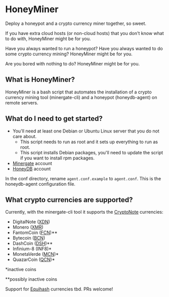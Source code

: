 # HoneyMiner
Deploy a honeypot and a crypto currency miner together, so sweet.

If you have extra cloud hosts (or non-cloud hosts) that you don't know what to do with, HoneyMiner
might be for you.

Have you always wanted to run a honeypot? Have you always wanted to do some crypto currency mining? HoneyMiner might be for you.

Are you bored with nothing to do? HoneyMiner might be for you.

## What is HoneyMiner?

HoneyMiner is a bash script that automates the installation of a crypto currency mining tool (minergate-cli) and a honeypot (honeydb-agent) on remote servers.

## What do I need to get started?

- You'll need at least one Debian or Ubuntu Linux server that you do not care about.
  - This script needs to run as root and it sets up everything to run as root.
  - This script installs Debian packages, you'll need to update the script if you want to install rpm packages.
- [Minergate](https://minergate.com/) account
- [HoneyDB](https://riskdiscovery.com/honeydb/#login) account

In the conf directory, rename `agent.conf.example` to `agent.conf`. This is the honeydb-agent configuration file.

## What crypto currencies are supported?

Currently, with the minergate-cli tool it supports the [CryptoNote](https://minergate.com/calculator/cryptonote) currencies:

- DigitalNote ([XDN](https://coinmarketcap.com/currencies/digitalnote/))
- Monero ([XMR](https://coinmarketcap.com/currencies/monero/))
- FantomCoin ([FCN](https://coinmarketcap.com/currencies/fantomcoin/))**
- Bytecoin ([BCN](https://coinmarketcap.com/currencies/bytecoin-bcn/))
- DashCoin ([DSH](https://coinmarketcap.com/currencies/dashcoin/))**
- Infinium-8 (INF8)*
- MonetaVerde ([MCN](https://coinmarketcap.com/currencies/monetaverde/))*
- QuazarCoin ([QCN](https://coinmarketcap.com/currencies/quazarcoin/))*

*inactive coins

**possibly inactive coins

Support for [Equihash](https://minergate.com/calculator/equihash) currencies tbd. PRs welcome!


